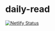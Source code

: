 # daily-read 

[![Netlify Status](https://api.netlify.com/api/v1/badges/e8faf140-f389-4dba-9215-123903fded4f/deploy-status)](https://app.netlify.com/sites/dailyread/deploys)

